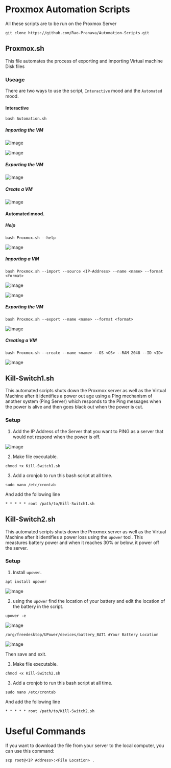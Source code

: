 # Proxmox Automation Scripts

All these scripts are to be run on the Proxmox Server

```
git clone https://github.com/Rao-Pranava/Automation-Scripts.git
```

## Proxmox.sh
This file automates the process of exporting and importing Virtual machine Disk files

### Useage

There are two ways to use the script, `Interactive` mood and the `Automated` mood.

#### Interactive
```
bash Automation.sh
```

##### Importing the VM
![image](https://github.com/Rao-Pranava/Automation-Scripts/assets/93928268/5ae6ea7b-d2cd-4685-9c75-94ef9f722167)

![image](https://github.com/Rao-Pranava/Automation-Scripts/assets/93928268/ee3a977c-4b6d-4202-be6f-fa7a496f2588)

##### Exporting the VM
![image](https://github.com/Rao-Pranava/Automation-Scripts/assets/93928268/2e971203-7f3d-40fd-a204-ccb40fb40ef2)

##### Create a VM
![image](https://github.com/Rao-Pranava/Automation-Scripts/assets/93928268/6c2a996f-4b8b-476f-a68f-a159eacc022f)


#### Automated mood.

##### Help

```
bash Proxmox.sh --help
```
![image](https://github.com/Rao-Pranava/Automation-Scripts/assets/93928268/afb2e504-fb03-4815-b8a5-e3ee7e5b78ad)

##### Importing a VM

```
bash Proxmox.sh --import --source <IP-Address> --name <name> --format <format>
```
![image](https://github.com/Rao-Pranava/Automation-Scripts/assets/93928268/8eb5b7c0-f1f8-4487-907b-2e7c0266b10c)

![image](https://github.com/Rao-Pranava/Automation-Scripts/assets/93928268/ee3a977c-4b6d-4202-be6f-fa7a496f2588)


##### Exporting the VM

```
bash Proxmox.sh --export --name <name> --format <format>
```
![image](https://github.com/Rao-Pranava/Automation-Scripts/assets/93928268/77003e79-1875-46d0-8e23-e3a9999798b5)

##### Creating a VM

```
bash Proxmox.sh --create --name <name> --OS <OS> --RAM 2048 --ID <ID>
```
![image](https://github.com/Rao-Pranava/Automation-Scripts/assets/93928268/76a055f8-7a48-4b06-8c64-a804335849e4)

## Kill-Switch1.sh

This automated scripts shuts down the Proxmox server as well as the Virtual Machine after it identifies a power out age using a Ping mechanism of another system (Ping Server) which responds to the Ping messages when the power is alive and then goes black out when the power is cut.

### Setup

1. Add the IP Address of the Server that you want to PING as a server that would not respond when the power is off.

![image](https://github.com/user-attachments/assets/5607a97e-94a8-4475-8616-86061490aa67)

2. Make file executable.

```
chmod +x Kill-Switch1.sh
```

3. Add a cronjob to run this bash script at all time.

```
sudo nano /etc/crontab
```
And add the following line

```
* * * * * root /path/to/Kill-Switch1.sh
```

## Kill-Switch2.sh

This automated scripts shuts down the Proxmox server as well as the Virtual Machine after it identifies a power loss using the `upower` tool. This meastures battery power and when it reaches 30% or below, it power off the server.

### Setup

1. Install  `upower`.

```
apt install upower
```

![image](https://github.com/user-attachments/assets/c760d464-5396-4110-af75-1833684f7eed)

2. using the `upower` find the location of your battery and edit the location of the battery in the script.

```
upower -e
```

![image](https://github.com/user-attachments/assets/8d7e1d4f-acdb-4df2-a68e-aaf5d8a8b4a9)

```
/org/freedesktop/UPower/devices/battery_BAT1 #Your Battery Location
```

![image](https://github.com/user-attachments/assets/c11bd24a-071f-43af-88e0-3de1df6ced2c)

Then save and exit.


3. Make file executable.

```
chmod +x Kill-Switch2.sh
```

3. Add a cronjob to run this bash script at all time.

```
sudo nano /etc/crontab
```
And add the following line

```
* * * * * root /path/to/Kill-Switch2.sh
```

# Useful Commands

If you want to download the file from your server to the local computer, you can use this command:
```
scp root@<IP Address>:<File Location> .
```

